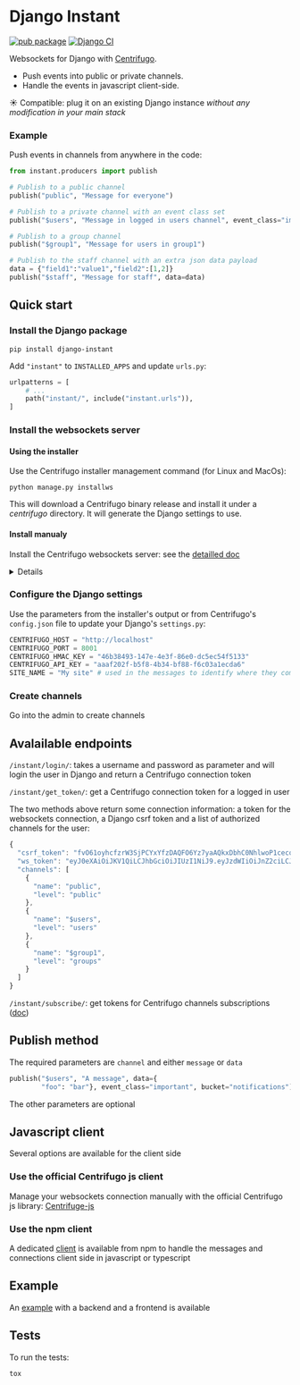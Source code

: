 # Django Instant

[![pub package](https://img.shields.io/pypi/v/django-instant)](https://pypi.org/project/django-instant/) [![Django CI](https://github.com/synw/django-instant/actions/workflows/django.yml/badge.svg)](https://github.com/synw/django-instant/actions/workflows/django.yml)

Websockets for Django with [Centrifugo](https://github.com/centrifugal/centrifugo).

* Push events into public or private channels.
* Handle the events in javascript client-side.

:sunny: Compatible: plug it on an existing Django instance _without any modification in your main stack_

### Example

Push events in channels from anywhere in the code:

  ```python
from instant.producers import publish
  
# Publish to a public channel
publish("public", "Message for everyone")

# Publish to a private channel with an event class set
publish("$users", "Message in logged in users channel", event_class="important")

# Publish to a group channel
publish("$group1", "Message for users in group1")

# Publish to the staff channel with an extra json data payload
data = {"field1":"value1","field2":[1,2]}
publish("$staff", "Message for staff", data=data)
  ```

## Quick start

### Install the Django package

```
pip install django-instant
```

Add `"instant"` to `INSTALLED_APPS` and update `urls.py`:

```python
urlpatterns = [
    # ...
    path("instant/", include("instant.urls")),
]
```

### Install the websockets server

#### Using the installer

Use the Centrifugo installer management command (for Linux and MacOs):

```
python manage.py installws
```

This will download a Centrifugo binary release and install it under a *centrifugo* directory. It will
generate the Django settings to use.

#### Install manualy

Install the Centrifugo websockets server: see the [detailled doc](https://centrifugal.github.io/centrifugo/server/install/) 
 
<details>
<br />
Download a release https://github.com/centrifugal/centrifugo/releases/latest
and generate a configuration file:

```
./centrifugo genconfig
```

The generated `config.json` file looks like this:

```javascript
{
  "v3_use_offset": true,
  "token_hmac_secret_key": "46b38493-147e-4e3f-86e0-dc5ec54f5133",
  "admin_password": "ad0dff75-3131-4a02-8d64-9279b4f1c57b",
  "admin_secret": "583bc4b7-0fa5-4c4a-8566-16d3ce4ad401",
  "api_key": "aaaf202f-b5f8-4b34-bf88-f6c03a1ecda6",
  "allowed_origins": []
}
```
</details>

### Configure the Django settings

Use the parameters from the installer's output or from Centrifugo's `config.json` file 
to update your Django's `settings.py`:

```python
CENTRIFUGO_HOST = "http://localhost"
CENTRIFUGO_PORT = 8001
CENTRIFUGO_HMAC_KEY = "46b38493-147e-4e3f-86e0-dc5ec54f5133"
CENTRIFUGO_API_KEY = "aaaf202f-b5f8-4b34-bf88-f6c03a1ecda6"
SITE_NAME = "My site" # used in the messages to identify where they come from
```

### Create channels

Go into the admin to create channels

## Avalailable endpoints

`/instant/login/`: takes a username and password as parameter and will login the
user in Django and return a Centrifugo connection token

`/instant/get_token/`: get a Centrifugo connection token for a logged in user

The two methods above return some connection information: a token for
the websockets connection, a Django csrf token and a list of authorized
channels for the user:

```javascript
{
  "csrf_token": "fvO61oyhcfzrW3SjPCYxYfzDAQFO6Yz7yaAQkxDbhC0NhlwoP1cecqLEYv8SCDLK",
  "ws_token": "eyJ0eXAiOiJKV1QiLCJhbGciOiJIUzI1NiJ9.eyJzdWIiOiJnZ2ciLCJleHAiOjE2M..",
  "channels": [
    {
      "name": "public",
      "level": "public"
    },
    {
      "name": "$users",
      "level": "users"
    },
    {
      "name": "$group1",
      "level": "groups"
    }
  ]
}
```

`/instant/subscribe/`: get tokens for Centrifugo channels subscriptions 
([doc](https://centrifugal.github.io/centrifugo/server/private_channels/))

## Publish method

The required parameters are `channel` and either `message` or `data`

```python
publish("$users", "A message", data={
        "foo": "bar"}, event_class="important", bucket="notifications")
```

The other parameters are optional

## Javascript client

Several options are available for the client side

### Use the official Centrifugo js client

Manage your websockets connection manually with the official Centrifugo js library: 
[Centrifuge-js](https://github.com/centrifugal/centrifuge-js)

### Use the npm client

A dedicated [client](https://github.com/synw/djangoinstant) is available from npm
to handle the messages and connections client side in javascript or typescript

## Example

An [example](https://github.com/synw/django-instant-example) with a backend and a frontend is available

## Tests

To run the tests:

```bash
tox
```
